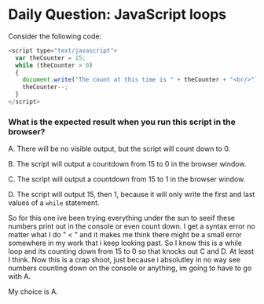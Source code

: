 # Daily Question: JavaScript loops

Consider the following code:

```javascript
<script type="text/javascript">
  var theCounter = 15;
  while (theCounter > 0)
  {
    document.write("The count at this time is " + theCounter + "<br/>");
    theCounter--;
  }
</script>
```

### What is the expected result when you run this script in the browser?
A. There will be no visible output, but the script will count down to 0.

B. The script will output a countdown from 15 to 0 in the browser window.

C. The script will output a countdown from 15 to 1 in the browser window.

D. The script will output 15, then 1, because it will only write the first and last values of a ```while``` statement.

So for this one ive been trying everything under the sun to seeif these numbers print out in the console or even count down. I get a syntax error no matter what I do " < " and it makes me think there might be a small error somewhere in my work that i keep looking past. So I know this is a while loop and its counting down from 15 to 0 so that knocks out C and D. At least I think. Now this is a crap shoot, just because i absolutley in no way see numbers counting down on the console or anything, im going to have to go with A.

My choice is A.
